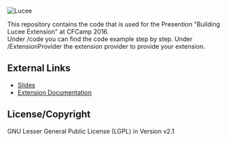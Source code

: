 ![Lucee](https://bitbucket.org/repo/rX87Rq/images/3392835614-logo-1-color-black-small.png)

This repository contains the code that is used for the Presention "Building Lucee Extension" at CFCamp 2016.  
Under /code you can find the code example step by step.  Under /ExtensionProvider the extension provider to provide your extension.


External Links
--------------

* [Slides](https://docs.google.com/a/lucee.org/presentation/d/1kGsBh-K_J4qXLqoK2UqOjI2xcgjd83sCzGoRkVPMUmM/edit?usp=sharing)
* [Extension Documentation](http://docs.lucee.org/guides/lucee-5/extensions.html)

License/Copyright
-----------------
GNU Lesser General Public License (LGPL) in Version v2.1 
